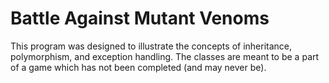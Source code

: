 # Battle Against Mutant Venoms

This program was designed to illustrate the concepts of inheritance, polymorphism, and exception handling. The classes are meant to be a part of a game which has not been completed (and may never be). 
